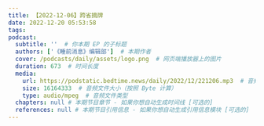 ```yaml
---
title: 【2022-12-06】跨省摘牌
date: 2022-12-20 05:53:58
tags:
podcast:
  subtitle: ''  # 你本期 EP 的子标题
  authors: ['《睡前消息》编辑部']  # 本期作者
  cover: /podcasts/daily/assets/logo.png  # 网页端播放器上的图片
  duration: 673  # 时间长度
  media:
    url: https://podstatic.bedtime.news/daily/2022/12/221206.mp3  # 音频文件
    size: 16164333  # 音频文件大小（按照 Byte 计算）
    type: audio/mpeg  # 音频文件类型
  chapters: null # 本期节目章节 - 如果你想自动生成时间线 [可选的]
  references: null # 本期节目引用信息 - 如果你想自动生成引用信息模块 [可选的]
---
```

